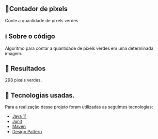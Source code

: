 ## 🧮Contador de pixels
Conte a quantidade de pixels verdes

## :information_source: Sobre o código 
 Algoritmo para contar a quantidade de pixels verdes em uma determinada imagem.

## :dart: Resultados
298 pixels verdes.

## :pencil: Tecnologias usadas. 
Para a realização desse projeto foram utilizadas as seguintes tecnologias: 
- [Java 11](https://docs.oracle.com/en/java/)
- [Junit](https://junit.org/junit5/)
- [Maven](https://docs.oracle.com/en/java/)
- [Design Pattern](https://refactoring.guru/pt-br/design-patterns/strategy)